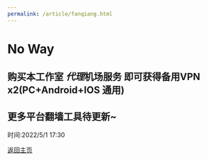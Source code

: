 ```yaml
---
permalink: /article/fanqiang.html
---
```


# No Way

## 购买本工作室 *代理*机场服务 即可获得备用VPN x2(PC+Android+IOS 通用)

## 更多平台翻墙工具待更新~

时间:2022/5/1 17:30

[返回主页](https://corestudi0.github.io)
